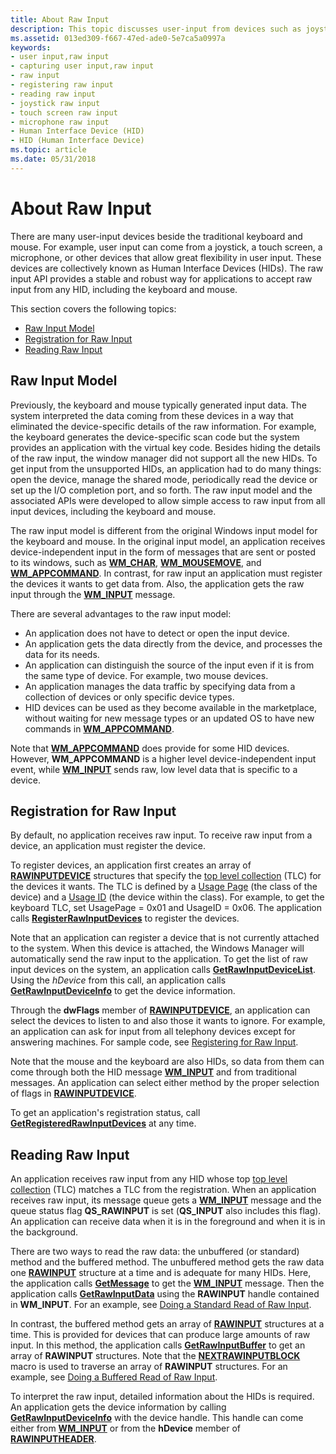 ```yaml
---
title: About Raw Input
description: This topic discusses user-input from devices such as joysticks, touch screens, and microphones.
ms.assetid: 013ed309-f667-47ed-ade0-5e7ca5a0997a
keywords:
- user input,raw input
- capturing user input,raw input
- raw input
- registering raw input
- reading raw input
- joystick raw input
- touch screen raw input
- microphone raw input
- Human Interface Device (HID)
- HID (Human Interface Device)
ms.topic: article
ms.date: 05/31/2018
---
```


# About Raw Input

There are many user-input devices beside the traditional keyboard and mouse. For example, user input can come from a joystick, a touch screen, a microphone, or other devices that allow great flexibility in user input. These devices are collectively known as Human Interface Devices (HIDs). The raw input API provides a stable and robust way for applications to accept raw input from any HID, including the keyboard and mouse.

This section covers the following topics:

-   [Raw Input Model](#raw-input-model)
-   [Registration for Raw Input](#registration-for-raw-input)
-   [Reading Raw Input](#reading-raw-input)

## Raw Input Model

Previously, the keyboard and mouse typically generated input data. The system interpreted the data coming from these devices in a way that eliminated the device-specific details of the raw information. For example, the keyboard generates the device-specific scan code but the system provides an application with the virtual key code. Besides hiding the details of the raw input, the window manager did not support all the new HIDs. To get input from the unsupported HIDs, an application had to do many things: open the device, manage the shared mode, periodically read the device or set up the I/O completion port, and so forth. The raw input model and the associated APIs were developed to allow simple access to raw input from all input devices, including the keyboard and mouse.

The raw input model is different from the original Windows input model for the keyboard and mouse. In the original input model, an application receives device-independent input in the form of messages that are sent or posted to its windows, such as [**WM\_CHAR**](wm-char.md), [**WM\_MOUSEMOVE**](wm-mousemove.md), and [**WM\_APPCOMMAND**](wm-appcommand.md). In contrast, for raw input an application must register the devices it wants to get data from. Also, the application gets the raw input through the [**WM\_INPUT**](wm-input.md) message.

There are several advantages to the raw input model:

-   An application does not have to detect or open the input device.
-   An application gets the data directly from the device, and processes the data for its needs.
-   An application can distinguish the source of the input even if it is from the same type of device. For example, two mouse devices.
-   An application manages the data traffic by specifying data from a collection of devices or only specific device types.
-   HID devices can be used as they become available in the marketplace, without waiting for new message types or an updated OS to have new commands in [**WM\_APPCOMMAND**](wm-appcommand.md).

Note that [**WM\_APPCOMMAND**](wm-appcommand.md) does provide for some HID devices. However, **WM\_APPCOMMAND** is a higher level device-independent input event, while [**WM\_INPUT**](wm-input.md) sends raw, low level data that is specific to a device.

## Registration for Raw Input

By default, no application receives raw input. To receive raw input from a device, an application must register the device.

To register devices, an application first creates an array of [**RAWINPUTDEVICE**](https://msdn.microsoft.com/library/ms645565(v=VS.85).aspx) structures that specify the [top level collection](https://docs.microsoft.com/windows-hardware/drivers/hid/top-level-collections) (TLC) for the devices it wants. The TLC is defined by a [Usage Page](https://docs.microsoft.com/windows-hardware/drivers/hid/hid-usages#usage-page) (the class of the device) and a [Usage ID](https://docs.microsoft.com/windows-hardware/drivers/hid/hid-usages#usage-id) (the device within the class). For example, to get the keyboard TLC, set UsagePage = 0x01 and UsageID = 0x06. The application calls [**RegisterRawInputDevices**](https://msdn.microsoft.com/library/ms645600(v=VS.85).aspx) to register the devices.

Note that an application can register a device that is not currently attached to the system. When this device is attached, the Windows Manager will automatically send the raw input to the application. To get the list of raw input devices on the system, an application calls [**GetRawInputDeviceList**](https://msdn.microsoft.com/library/ms645598(v=VS.85).aspx). Using the *hDevice* from this call, an application calls [**GetRawInputDeviceInfo**](https://msdn.microsoft.com/library/ms645597(v=VS.85).aspx) to get the device information.

Through the **dwFlags** member of [**RAWINPUTDEVICE**](https://msdn.microsoft.com/library/ms645565(v=VS.85).aspx), an application can select the devices to listen to and also those it wants to ignore. For example, an application can ask for input from all telephony devices except for answering machines. For sample code, see [Registering for Raw Input](using-raw-input.md).

Note that the mouse and the keyboard are also HIDs, so data from them can come through both the HID message [**WM\_INPUT**](wm-input.md) and from traditional messages. An application can select either method by the proper selection of flags in [**RAWINPUTDEVICE**](https://msdn.microsoft.com/library/ms645565(v=VS.85).aspx).

To get an application's registration status, call [**GetRegisteredRawInputDevices**](https://msdn.microsoft.com/library/ms645599(v=VS.85).aspx) at any time.

## Reading Raw Input

An application receives raw input from any HID whose top [top level collection](https://docs.microsoft.com/windows-hardware/drivers/hid/top-level-collections) (TLC) matches a TLC from the registration. When an application receives raw input, its message queue gets a [**WM\_INPUT**](wm-input.md) message and the queue status flag **QS\_RAWINPUT** is set (**QS\_INPUT** also includes this flag). An application can receive data when it is in the foreground and when it is in the background.

There are two ways to read the raw data: the unbuffered (or standard) method and the buffered method. The unbuffered method gets the raw data one [**RAWINPUT**](https://msdn.microsoft.com/library/ms645562(v=VS.85).aspx) structure at a time and is adequate for many HIDs. Here, the application calls [**GetMessage**](https://docs.microsoft.com/windows/desktop/api/winuser/nf-winuser-getmessage) to get the [**WM\_INPUT**](wm-input.md) message. Then the application calls [**GetRawInputData**](https://msdn.microsoft.com/library/ms645596(v=VS.85).aspx) using the **RAWINPUT** handle contained in **WM\_INPUT**. For an example, see [Doing a Standard Read of Raw Input](using-raw-input.md).

In contrast, the buffered method gets an array of [**RAWINPUT**](https://msdn.microsoft.com/library/ms645562(v=VS.85).aspx) structures at a time. This is provided for devices that can produce large amounts of raw input. In this method, the application calls [**GetRawInputBuffer**](https://msdn.microsoft.com/library/ms645595(v=VS.85).aspx) to get an array of **RAWINPUT** structures. Note that the [**NEXTRAWINPUTBLOCK**](https://msdn.microsoft.com/library/ms645593(v=VS.85).aspx) macro is used to traverse an array of **RAWINPUT** structures. For an example, see [Doing a Buffered Read of Raw Input](using-raw-input.md).

To interpret the raw input, detailed information about the HIDs is required. An application gets the device information by calling [**GetRawInputDeviceInfo**](https://msdn.microsoft.com/library/ms645597(v=VS.85).aspx) with the device handle. This handle can come either from [**WM\_INPUT**](wm-input.md) or from the **hDevice** member of [**RAWINPUTHEADER**](https://msdn.microsoft.com/library/ms645571(v=VS.85).aspx).
